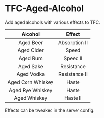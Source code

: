 # TFC-Aged-Alcohol
Add aged alcohols with various effects to TFC.

| Alcohol | Effect |
| :-----: | :----: |
Aged Beer | Absorption II
Aged Cider | Speed
Aged Rum | Speed II
Aged Sake | Resistance
Aged Vodka | Resistance II
Aged Corn Whiskey | Haste
Aged Rye Whiskey | Haste
Aged Whiskey | Haste II

Effects can be tweaked in the server config.
